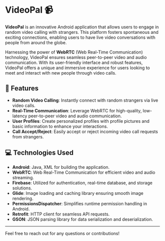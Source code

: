 # VideoPal 📹

**VideoPal** is an innovative Android application that allows users to engage in random video calling with strangers. This platform fosters spontaneous and exciting connections, enabling users to have live video conversations with people from around the globe.

Harnessing the power of **WebRTC** (Web Real-Time Communication) technology, VideoPal ensures seamless peer-to-peer video and audio communication. With its user-friendly interface and robust features, VideoPal offers a unique and immersive experience for users looking to meet and interact with new people through video calls.

## 🌟 Features

- **Random Video Calling**: Instantly connect with random strangers via live video calls.
- **Real-Time Communication**: Leverage WebRTC for high-quality, low-latency peer-to-peer video and audio communication.
- **User Profiles**: Create personalized profiles with profile pictures and basic information to enhance your interactions.
- **Call Accept/Reject**: Easily accept or reject incoming video call requests from strangers.

## 💻 Technologies Used

- **Android**: Java, XML for building the application.
- **WebRTC**: Web Real-Time Communication for efficient video and audio streaming.
- **Firebase**: Utilized for authentication, real-time database, and storage solutions.
- **Glide**: Image loading and caching library ensuring smooth image rendering.
- **PermissionsDispatcher**: Simplifies runtime permission handling in Android.
- **Retrofit**: HTTP client for seamless API requests.
- **GSON**: JSON parsing library for data serialization and deserialization.

---

Feel free to reach out for any questions or contributions!
